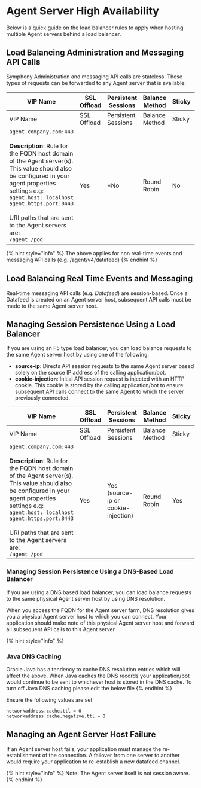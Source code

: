 # Agent Server High Availability

Below is a quick guide on the load balancer rules to apply when hosting multiple Agent servers behind a load balancer.

## Load Balancing Administration and Messaging API Calls

Symphony Administration and messaging API calls are stateless. These types of requests can be forwarded to any Agent server that is available:

<table data-header-hidden><thead><tr><th width="236">VIP Name</th><th width="65">SSL Offload</th><th width="67">Persistent Sessions</th><th width="82">Balance Method</th><th width="57">Sticky</th><th>Server List</th></tr></thead><tbody><tr><td>VIP Name</td><td>SSL Offload</td><td>Persistent Sessions</td><td>Balance Method</td><td>Sticky</td><td>Server List</td></tr><tr><td><code>agent.company.com:443</code><br><br><strong>Description</strong>: Rule for the FQDN host domain of the Agent server(s). This value should also be configured in your agent.properties settings e.g:<br><code>agent.host: localhost agent.https.port:8443</code><br><br>URI paths that are sent to the Agent servers are:<br><code>/agent /pod</code></td><td>Yes</td><td>*No</td><td>Round Robin</td><td>No</td><td><p><code>agent-server1:8443/HTTPS agent-server2:8443/HTTPS</code><br><br><strong>Health-Check</strong>: https://agent-server:8443/agent/v3/health</p><p><br><em>See</em> <a href="https://developers.symphony.com/restapi/main/info-health-check/health-check-v3"><em>Health Check</em></a> <em>endpoint documentation for more details on the payload (code + message) received</em></p></td></tr></tbody></table>

{% hint style="info" %}
The above applies for non real-time events and messaging API calls (e.g. /agent/v4/datafeed)
{% endhint %}

## Load Balancing Real Time Events and Messaging

Real-time messaging API calls (e.g. _Datafeed_) are session-based. Once a Datafeed is created on an Agent server host, subsequent API calls must be made to the same Agent server host.

## Managing Session Persistence Using a Load Balancer

If you are using an F5 type load balancer, you can load balance requests to the same Agent server host by using one of the following:

* **source-ip**: Directs API session requests to the same Agent server based solely on the source IP address of the calling application/bot.
* **cookie-injection**: Initial API session request is injected with an HTTP cookie. This cookie is stored by the calling application/bot to ensure subsequent API calls connect to the same Agent to which the server previously connected.

<table data-header-hidden><thead><tr><th width="254">VIP Name</th><th width="65">SSL Offload</th><th>Persistent Sessions</th><th width="72">Balance Method</th><th width="54">Sticky</th><th>Server List</th></tr></thead><tbody><tr><td>VIP Name</td><td>SSL Offload</td><td>Persistent Sessions</td><td>Balance Method</td><td>Sticky</td><td>Server List</td></tr><tr><td><code>agent.company.com:443</code><br><br><strong>Description</strong>: Rule for the FQDN host domain of the Agent server(s). This value should also be configured in your agent.properties settings e.g:<br><code>agent.host: localhost agent.https.port:8443</code><br><br>URI paths that are sent to the Agent servers are:<br><code>/agent /pod</code></td><td>Yes</td><td>Yes<br>(source-ip or cookie-injection)</td><td>Round Robin</td><td>Yes</td><td><code>agent-server1:8443/HTTPS agent-server2:8443/HTTPS</code><br><br><strong>Health-Check</strong>: https://agent-server:8443/agent/v3/health<br><em>See</em> <a href="https://developers.symphony.com/restapi/main/info-health-check/health-check-v3"><em>Health Check</em></a> <em>endpoint documentation for more details on the payload (code + message) received</em></td></tr></tbody></table>

### Managing Session Persistence Using a DNS-Based Load Balancer

If you are using a DNS based load balancer, you can load balance requests to the same physical Agent server host by using DNS resolution.

When you access the FQDN for the Agent server farm, DNS resolution gives you a physical Agent server host to which you can connect. Your application should make note of this physical Agent server host and forward all subsequent API calls to this Agent server.

{% hint style="info" %}
### Java DNS Caching 

Oracle Java has a tendency to cache DNS resolution entries which will affect the above. When Java caches the DNS records your application/bot would continue to be sent to whichever host is stored in the DNS cache. To turn off Java DNS caching please edit the below file
{% endhint %}

Ensure the following values are set

```
networkaddress.cache.ttl = 0
networkaddress.cache.negative.ttl = 0
```

## Managing an Agent Server Host Failure

If an Agent server host fails, your application must manage the re-establishment of the connection. A failover from one server to another would require your application to re-establish a new datafeed channel.

{% hint style="info" %}
Note: The Agent server itself is not session aware.
{% endhint %}

